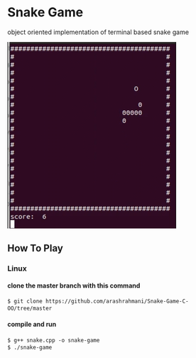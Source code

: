 # Snake Game
object oriented implementation of terminal based snake game

<img src="https://github.com/arashrahmani/Snake-Game-C-OO/blob/master/gif/snake%20game%20v1.gif">


## How To Play

###  Linux
#### clone the master branch with this command
```
$ git clone https://github.com/arashrahmani/Snake-Game-C-OO/tree/master
```
#### compile and run
```
$ g++ snake.cpp -o snake-game
$ ./snake-game
```